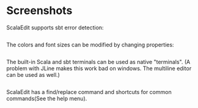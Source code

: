 # Screenshots #

ScalaEdit supports sbt error detection:

![![](http://scala-edit.googlecode.com/files/Screenshot-ScalaEdit0.3.5-Error.png)](http://code.google.com/p/scala-edit/downloads/detail?name=Screenshot-ScalaEdit0.3.5-Error.png)

The colors and font sizes can be modified by changing properties:

![![](http://scala-edit.googlecode.com/files/Screenshot-ScalaEdit0.3.5-Properties.png)](http://code.google.com/p/scala-edit/downloads/detail?name=Screenshot-ScalaEdit0.3.5-Properties.png)

The built-in Scala and sbt terminals can be used as native "terminals". (A problem with JLine makes this work bad on windows. The multiline editor can be used as well.)

![![](http://scala-edit.googlecode.com/files/Screenshot-ScalaEdit0.3.5-Terminal.png)](http://code.google.com/p/scala-edit/downloads/detail?name=Screenshot-ScalaEdit0.3.5-Terminal.png)

ScalaEdit has a find/replace command and shortcuts for common commands(See the help menu).

![![](http://scala-edit.googlecode.com/files/Screenshot-ScalaEdit0.3.5-Find.png)](http://code.google.com/p/scala-edit/downloads/detail?name=Screenshot-ScalaEdit0.3.5-Find.png)